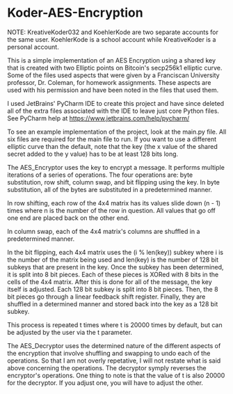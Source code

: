 # Koder-AES-Encryption

NOTE: KreativeKoder032 and KoehlerKode are two separate accounts for the same user. KoehlerKode is a school account while KreativeKoder is a personal account.

This is a simple implementation of an AES Encryption using a shared key that is created with two Elliptic points on Bitcoin's secp256k1 elliptic curve.
Some of the files used aspects that were given by a Franciscan University professor, Dr. Coleman, for homework assignments. These aspects are used with his permission and have been noted in the files that used them.
  
I used JetBrains' PyCharm IDE to create this project and have since deleted all of the extra files associated with the IDE to leave just core Python files.
  See PyCharm help at https://www.jetbrains.com/help/pycharm/

To see an example implementation of the project, look at the main.py file. All six files are required for the main file to run.
If you want to use a different elliptic curve than the default, note that the key (the x value of the shared secret added to the y value) has to be at least 128 bits long.

The AES_Encryptor uses the key to encrypt a message.
It performs multiple iterations of a series of operations.
The four operations are: byte substitution, row shift, column swap, and bit flipping using the key.
In byte substitution, all of the bytes are substituted in a predetermined manner.

In row shifting, each row of the 4x4 matrix has its values slide down (n - 1) times where n is the number of the row in question. All values that go off one end are placed back on the other end.
  
In column swap, each of the 4x4 matrix's columns are shuffled in a predetermined manner.

In the bit flipping, each 4x4 matrix uses the (i % len(key)) subkey where i is the number of the matrix being used and len(key) is the number of 128 bit subkeys that are present in the key. Once the subkey has been determined, it is split into 8 bit pieces. Each of these pieces is XORed with 8 bits in the cells of the 4x4 matrix. After this is done for all of the message, the key itself is adjusted. Each 128 bit subkey is split into 8 bit pieces. Then, the 8 bit pieces go through a linear feedback shift register. Finally, they are shuffled in a determined manner and stored back into the key as a 128 bit subkey.
  
This process is repeated t times where t is 20000 times by default, but can be adjusted by the user via the t parameter.

The AES_Decryptor uses the determined nature of the different aspects of the encryption that involve shuffling and swapping to undo each of the operations.
  So that I am not overly repetative, I will not restate what is said above concerning the operations. The decryptor symply reverses the encryptor's operations. 
  One thing to note is that the value of t is also 20000 for the decryptor. If you adjust one, you will have to adjust the other.
